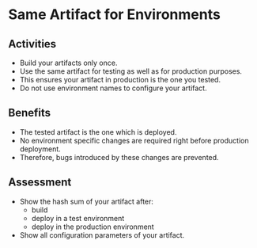 # Same Artifact for Environments

## Activities

- Build your artifacts only once.
- Use the same artifact for testing as well as for production purposes.
- This ensures your artifact in production is the one you tested.
- Do not use environment names to configure your artifact.

## Benefits

- The tested artifact is the one which is deployed.
- No environment specific changes are required right before production deployment.
- Therefore, bugs introduced by these changes are prevented.

## Assessment

- Show the hash sum of your artifact after:
  - build
  - deploy in a test environment
  - deploy in the production environment
- Show all configuration parameters of your artifact.
